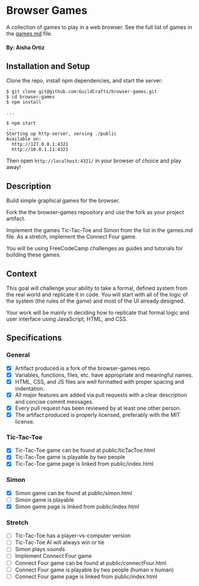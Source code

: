 # Browser Games

A collection of games to play in a web browser. See the full list of games in the [games.md](games.md) file.

#### By: Aisha Ortiz

## Installation and Setup

Clone the repo, install npm dependencies, and start the server:

```shell-session
$ git clone git@github.com:GuildCrafts/browser-games.git
$ cd browser-games
$ npm install

...

$ npm start
...
Starting up http-server, serving ./public
Available on:
  http://127.0.0.1:4321
  http://10.0.1.11:4321
```

Then open `http://localhost:4321/` in your browser of choice and play away!

## Description

Build simple graphical games for the browser.

Fork the the browser-games repository and use the fork as your project artifact.

Implement the games Tic-Tac-Toe and Simon from the list in the games.md file. As a stretch, implement the Connect Four game.

You will be using FreeCodeCamp challenges as guides and tutorials for building these games.

## Context

This goal will challenge your ability to take a formal, defined system from the real world and replicate it in code. You will start with all of the logic of the system (the rules of the game) and most of the UI already designed.

Your work will be mainly in deciding how to replicate that formal logic and user interface using JavaScript, HTML, and CSS.

## Specifications

### General

 - [X] Artifact produced is a fork of the browser-games repo.
 - [X] Variables, functions, files, etc. have appropriate and meaningful names.
 - [X] HTML, CSS, and JS files are well formatted with proper spacing and indentation.
 - [X] All major features are added via pull requests with a clear description and concise commit messages.
 - [X] Every pull request has been reviewed by at least one other person.
 - [X] The artifact produced is properly licensed, preferably with the MIT license.

### Tic-Tac-Toe

 - [X] Tic-Tac-Toe game can be found at public/ticTacToe.html
 - [X] Tic-Tac-Toe game is playable by two people
 - [X] Tic-Tac-Toe game page is linked from public/index.html

### Simon

 - [X] Simon game can be found at public/simon.html
 - [ ] Simon game is playable
 - [X] Simon game page is linked from public/index.html

### Stretch

 - [ ] Tic-Tac-Toe has a player-vs-computer version
 - [ ] Tic-Tac-Toe AI will always win or tie
 - [ ] Simon plays sounds
 - [ ] Implement Connect Four game
 - [ ] Connect Four game can be found at public/connectFour.html
 - [ ] Connect Four game is playable by two people (human v human)
 - [ ] Connect Four game page is linked from public/index.html
